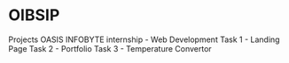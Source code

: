 # OIBSIP
Projects
OASIS INFOBYTE
internship - Web Development
Task 1 - Landing Page
Task 2 - Portfolio
Task 3 - Temperature Convertor
